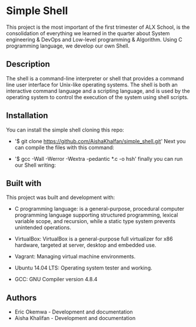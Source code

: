 # Simple Shell
This project is the most important of the first trimester of ALX School, is the consolidation of everything we learned in the quarter about System engineering & DevOps and Low-level programming & Algorithm. Using C programming language, we develop our own Shell.

## Description
The shell is a command-line interpreter or shell that provides a command line user interface for Unix-like operating systems. The shell is both an interactive command language and a scripting language, and is used by the operating system to control the execution of the system using shell scripts.

## Installation
You can install the simple shell cloning this repo:

- '$ git clone https://github.com/AishaKhalfan/simple_shell.git'
Next you can compile the files with this command:

- '$ gcc -Wall -Werror -Wextra -pedantic *.c -o hsh'
finally you can run our Shell writing:


## Built with
This project was built and development with:

- C programming language: is a general-purpose, procedural computer programming language supporting structured programming, lexical variable scope, and recursion, while a static type system prevents unintended operations.

- VirtualBox: VirtualBox is a general-purpose full virtualizer for x86 hardware, targeted at server, desktop and embedded use.

- Vagrant: Managing virtual machine environments.

- Ubuntu 14.04 LTS: Operating system tester and working.

- GCC: GNU Compiler version 4.8.4

## Authors
- Eric Okemwa - Development and documentation
- Aisha Khalifan - Development and documentation
